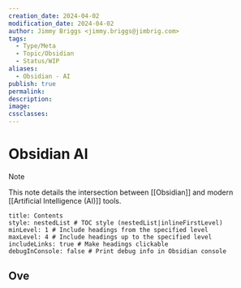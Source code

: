 ```yaml
---
creation_date: 2024-04-02
modification_date: 2024-04-02
author: Jimmy Briggs <jimmy.briggs@jimbrig.com>
tags:
  - Type/Meta
  - Topic/Obsidian
  - Status/WIP
aliases:
  - Obsidian - AI
publish: true
permalink:
description:
image:
cssclasses:
---
```


# Obsidian AI

> [!NOTE]
> This note details the intersection between [[Obsidian]] and modern [[Artificial Intelligence (AI)]] tools.

```table-of-contents
title: Contents 
style: nestedList # TOC style (nestedList|inlineFirstLevel)
minLevel: 1 # Include headings from the specified level
maxLevel: 4 # Include headings up to the specified level
includeLinks: true # Make headings clickable
debugInConsole: false # Print debug info in Obsidian console
```

## Ove